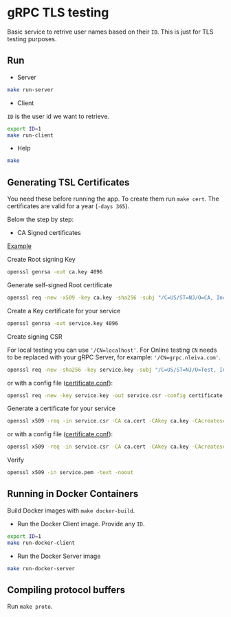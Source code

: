 # gRPC TLS testing

Basic service to retrive user names based on their `ID`. This is just for TLS testing purposes.

## Run

- Server

```bash
make run-server
```

- Client

`ID` is the user id we want to retrieve.

```bash
export ID=1
make run-client
```

- Help

```bash
make
```

## Generating TSL Certificates

You need these before running the app. To create them run `make cert`. The certificates are valid for a year (`-days 365`).

Below the step by step:

- CA Signed certificates

[Example](https://gist.github.com/fntlnz/cf14feb5a46b2eda428e000157447309)

Create Root signing Key

```bash
openssl genrsa -out ca.key 4096
```

Generate self-signed Root certificate

```bash
openssl req -new -x509 -key ca.key -sha256 -subj "/C=US/ST=NJ/O=CA, Inc." -days 365 -out ca.cert
```

Create a Key certificate for your service

```bash
openssl genrsa -out service.key 4096
```

Create signing CSR

For local testing you can use `'/CN=localhost'`. For Online testing `CN` needs to be replaced with your gRPC Server, for example: `'/CN=grpc.nleiva.com'`.

```bash
openssl req -new -sha256 -key service.key -subj "/C=US/ST=NJ/O=Test, Inc./CN=localhost" -out service.csr
```

or with a config file ([certificate.conf](certificate.conf)):

```bash
openssl req -new -key service.key -out service.csr -config certificate.conf
```

Generate a certificate for your service

```bash
openssl x509 -req -in service.csr -CA ca.cert -CAkey ca.key -CAcreateserial -out service.pem -days 365 -sha256
```

or with a config file ([certificate.conf](certificate.conf)):

```bash
openssl x509 -req -in service.csr -CA ca.cert -CAkey ca.key -CAcreateserial -out service.pem -days 365 -sha256 -extfile certificate.conf -extensions req_ext
```

Verify

```bash
openssl x509 -in service.pem -text -noout
```

## Running in Docker Containers

Build Docker images with `make docker-build`.

- Run the Docker Client image. Provide any `ID`.

```bash
export ID=1
make run-docker-client
```

- Run the Docker Server image

```bash
make run-docker-server
```

## Compiling protocol buffers

Run `make proto`.
